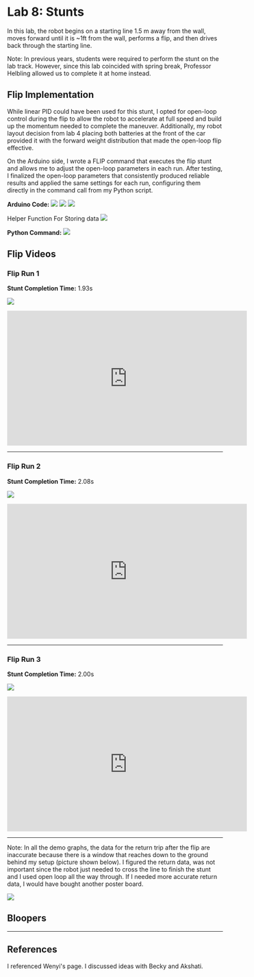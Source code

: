 # Lab 8: Stunts

In this lab, the robot begins on a starting line 1.5 m away from the wall, moves forward until it is ~1ft from the wall, performs a flip, and then drives back through the starting line.

Note: In previous years, students were required to perform the stunt on the lab track. However, since this lab coincided with spring break, Professor Helbling allowed us to complete it at home instead.

## Flip Implementation
While linear PID could have been used for this stunt, I opted for open-loop control during the flip to allow the robot to accelerate at full speed and build up the momentum needed to complete the maneuver. Additionally, my robot layout decision from lab 4 placing both batteries at the front of the car provided it with the forward weight distribution that made the open-loop flip effective.

On the Arduino side, I wrote a FLIP command that executes the flip stunt and allows me to adjust the open-loop parameters in each run. After testing, I finalized the open-loop parameters that consistently produced reliable results and applied the same settings for each run, configuring them directly in the command call from my Python script.

**Arduino Code:**
![](images/Lab8/ard_1.jpeg)
![](images/Lab8/ard_2.jpeg)
![](images/Lab8/ard_3.jpeg)

Helper Function For Storing data
![](images/Lab8/helper.jpeg)

**Python Command:**
![](images/Lab8/python_command.jpeg)

## Flip Videos

### Flip Run 1
**Stunt Completion Time:** 1.93s

![](images/Lab8/Flip1.jpeg)

<iframe width="560" height="315" src="https://www.youtube.com/embed/XyZOh4HU9a8" frameborder="0" allow="accelerometer; autoplay; encrypted-media; gyroscope; picture-in-picture" allowfullscreen></iframe>

___

### Flip Run 2
**Stunt Completion Time:** 2.08s

![](images/Lab8/Flip2.jpeg)

<iframe width="560" height="315" src="https://www.youtube.com/embed/IG5O3Za6K4k" frameborder="0" allow="accelerometer; autoplay; encrypted-media; gyroscope; picture-in-picture" allowfullscreen></iframe>

___

### Flip Run 3
**Stunt Completion Time:** 2.00s

![](images/Lab8/Flip3.jpeg)

<iframe width="560" height="315" src="https://www.youtube.com/embed/H5lXT2y9cxg" frameborder="0" allow="accelerometer; autoplay; encrypted-media; gyroscope; picture-in-picture" allowfullscreen></iframe>

___

Note: In all the demo graphs, the data for the return trip after the flip are inaccurate because there is a window that reaches down to the ground behind my setup (picture shown below). I figured the return data, was not important since the robot just needed to cross the line to finish the stunt and I used open loop all the way through. If I needed more accurate return data, I would have bought another poster board.

![](images/Lab8/Window.jpg)

## Bloopers
___
## References
 I referenced Wenyi's page. I discussed ideas with Becky and Akshati.
